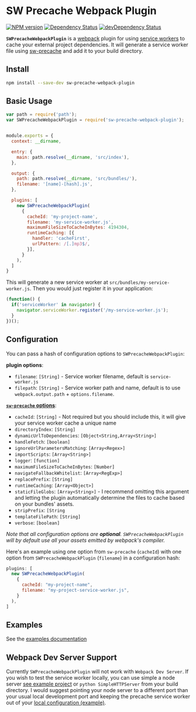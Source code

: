 SW Precache Webpack Plugin
==========================
[![NPM version][npm-img]][npm-url]
[![Dependency Status][daviddm-img]][daviddm-url]
[![devDependency Status][daviddmdev-img]][daviddmdev-url]

__`SWPrecacheWebpackPlugin`__ is a [webpack][webpack] plugin for using [service workers][sw-guide] to cache your external project dependencies. It will generate a service worker file using [sw-precache][sw-precache] and add it to your build directory.


Install
-------
```bash
npm install --save-dev sw-precache-webpack-plugin
```

Basic Usage
-----------
```javascript
var path = require('path');
var SWPrecacheWebpackPlugin = require('sw-precache-webpack-plugin');


module.exports = {
  context: __dirname,

  entry: {
    main: path.resolve(__dirname, 'src/index'),
  },

  output: {
    path: path.resolve(__dirname, 'src/bundles/'),
    filename: '[name]-[hash].js',
  },

  plugins: [
    new SWPrecacheWebpackPlugin(
      {
        cacheId: 'my-project-name',
        filename: 'my-service-worker.js',
        maximumFileSizeToCacheInBytes: 4194304,
        runtimeCaching: [{
          handler: 'cacheFirst',
          urlPattern: /[.]mp3$/,
        }],
      }
    ),
  ]
}
```

This will generate a new service worker at `src/bundles/my-service-worker.js`.
Then you would just register it in your application:

```javascript
(function() {
  if('serviceWorker' in navigator) {
    navigator.serviceWorker.register('/my-service-worker.js');
  }
})();
```

Configuration
-------------
You can pass a hash of configuration options to `SWPrecacheWebpackPlugin`:

__plugin options__:
*  `filename`: `[String]` - Service worker filename, default is `service-worker.js`
*  `filepath`: `[String]` - Service worker path and name, default is to use `webpack.output.path` + `options.filename`.

[__`sw-precache` options__][sw-precache-options]:
* `cacheId`: `[String]` - Not required but you should include this, it will give your service worker cache a unique name
* `directoryIndex`: `[String]`
* `dynamicUrlToDependencies`: `[Object<String,Array<String>]`
* `handleFetch`: `[boolean]`
* `ignoreUrlParametersMatching`: `[Array<Regex>]`
* `importScripts`: `[Array<String>]`
* `logger`: `[function]`
* `maximumFileSizeToCacheInBytes`: `[Number]`
* `navigateFallbackWhitelist`: `[Array<RegExp>]`
* `replacePrefix`: `[String]`
* `runtimeCaching`: `[Array<Object>]`
* `staticFileGlobs`: `[Array<String>]` - I recommend omitting this argument and letting the plugin automatically determine the files to cache based on your bundles' assets.
* `stripPrefix`: `[String`
* `templateFilePath`: `[String]`
* `verbose`: `[boolean]`


_Note that all configuration options are __optional__. `SWPrecacheWebpackPlugin` will by default use all your assets emitted by webpack's compiler._

Here's an example using one option from `sw-precache` (`cacheId`) with one option from `SWPrecacheWebpackPlugin` (`filename`) in a configuration hash:
```javascript
plugins: [
  new SWPrecacheWebpackPlugin(
    {
      cacheId: "my-project-name",
      filename: "my-project-service-worker.js",
    }
  ),
]
```

Examples
--------
See the [examples documentation][example-project]


Webpack Dev Server Support
--------------------------
Currently `SWPrecacheWebpackPlugin` will not work with `Webpack Dev Server`. If you wish to test the service worker locally, you can use simple a node server [see example project][example-project] or `python SimpleHTTPServer` from your build directory. I would suggest pointing your node server to a different port than your usual local development port and keeping the precache service worker out of your [local configuration (example)][webpack-local-config-example].



<!--references-->
[sw-guide]: https://github.com/goldhand/notes/blob/master/notes/service_workers.md "Introduction to service workers"
[sw-precache]: https://github.com/GoogleChrome/sw-precache "SW-Precache"
[sw-precache-options]: https://github.com/GoogleChrome/sw-precache#options-parameter "SW-Precache Options"
[example-project]: /examples/
[webpack]: http://webpack.github.io/
[webpack-local-config-example]: https://github.com/hzdg/cookiecutter-webpack/blob/986151474b60dc19166eba18156a1f9dbceecb98/%7B%7Bcookiecutter.repo_name%7D%7D/webpack.local.config.js "Webpack local config example"

[npm-url]: https://npmjs.org/package/sw-precache-webpack-plugin
[npm-img]: https://badge.fury.io/js/sw-precache-webpack-plugin.svg
[daviddm-img]: https://david-dm.org/goldhand/sw-precache-webpack-plugin.svg
[daviddm-url]: https://david-dm.org/goldhand/sw-precache-webpack-plugin
[daviddmdev-img]: https://david-dm.org/goldhand/sw-precache-webpack-plugin/dev-status.svg
[daviddmdev-url]: https://david-dm.org/goldhand/sw-precache-webpack-plugin#info=devDependencies
